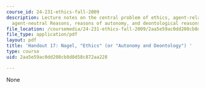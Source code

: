 ```yaml
---
course_id: 24-231-ethics-fall-2009
description: Lecture notes on the central problem of ethics, agent-relative versus
  agent-neutral Reasons, reasons of autonomy, and deontological reasons.
file_location: /coursemedia/24-231-ethics-fall-2009/2aa5e59ac0dd208cb8d8d58c872aa228_MIT24_231F09_lec18.pdf
file_type: application/pdf
layout: pdf
title: 'Handout 17: Nagel, "Ethics" (or "Autonomy and Deontology") '
type: course
uid: 2aa5e59ac0dd208cb8d8d58c872aa228

---
```

None